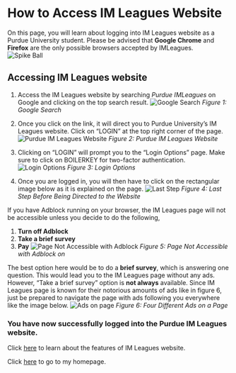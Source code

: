 # How to Access IM Leagues Website

On this page, you will learn about logging into IM Leagues website as a Purdue University student. Please be advised that **Google Chrome** and **Firefox** are the only possible browsers accepted by IMLeagues.
![Spike Ball](https://assets.change.org/photos/8/si/sd/IUSiSDqDdVXDOOr-1600x900-noPad.jpg)
## Accessing IM Leagues website
1. Access the IM Leagues website by searching *Purdue IMLeagues* on Google and clicking on the top search result.
![Google Search](https://imleague.files.wordpress.com/2019/10/google-search-3.png)
*Figure 1: Google Search*

2. Once you click on the link, it will direct you to Purdue University’s IM Leagues website. Click on “LOGIN” at the top right corner of the page.
![Purdue IM Leagues Website](https://imleague.files.wordpress.com/2019/10/screen-shot-2019-10-08-at-1.46.20-pm.png)
*Figure 2: Purdue IM Leagues Website*

3. Clicking on “LOGIN” will prompt you to the “Login Options” page. Make sure to click on BOILERKEY for two-factor authentication.
![Login Options](https://imleague.files.wordpress.com/2019/10/screen-shot-2019-10-08-at-1.56.37-pm.png)
*Figure 3: Login Options*

4. Once you are logged in, you will then have to click on the rectangular image below as it is explained on the page.
![Last Step](https://imleague.files.wordpress.com/2019/10/screen-shot-2019-10-08-at-2.06.21-pm.png)
*Figure 4: Last Step Before Being Directed to the Website*

If you have Adblock running on your browser, the IM Leagues page will not be accessible unless you decide to do the following,
1. **Turn off Adblock**
2. **Take a brief survey**
3. **Pay**
![Page Not Accessible with Adblock](https://imleague.files.wordpress.com/2019/10/screen-shot-2019-10-08-at-2.18.36-pm.png)
*Figure 5: Page Not Accessible with Adblock on*

The best option here would be to do a **brief survey**, which is answering one question. This would lead you to the IM Leagues page without any ads. However, “Take a brief survey” option is **not always** available. Since IM Leagues page is known for their notorious amounts of ads like in figure 6, just be prepared to navigate the page with ads following you everywhere like the image below.
![Ads on page](https://imleague.files.wordpress.com/2019/10/screen-shot-2019-10-08-at-2.27.44-pm.png?w=2048)
*Figure 6: Four Different Ads on a Page*

### You have now successfully logged into the Purdue IM Leagues website. 

Click [here](Features.on.IMLeagues.html) to learn about the features of IM Leagues website.

Click [here](index.html) to go to my homepage.
